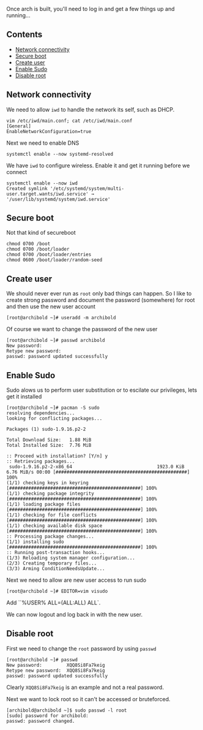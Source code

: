 Once arch is built, you'll need to log in and get a few things up and running...

## Contents
- [Network connectivity](#network-connectivity)
- [Secure boot](#secure-boot)
- [Create user](#create-user)
- [Enable Sudo](#enable-sudo)
- [Disable root](#disable-root)

## Network connectivity
We need to allow `iwd` to handle the network its self, such as DHCP.

```shell
vim /etc/iwd/main.conf; cat /etc/iwd/main.conf
[General]
EnableNetworkConfiguration=true
```

Next we need to enable DNS

```shell
systemctl enable --now systemd-resolved
```

We have `iwd` to configure wireless. Enable it and get it running before we connect

```shell
systemctl enable --now iwd
Created symlink '/etc/systemd/system/multi-user.target.wants/iwd.service' → '/user/lib/systemd/system/iwd.service'
```


## Secure boot
Not that kind of secureboot

```shell
chmod 0700 /boot
chmod 0700 /boot/loader
chmod 0700 /boot/loader/entries
chmod 0600 /boot/loader/random-seed
```


## Create user
We should never ever run as `root` only bad things can happen. So I like to create strong password and document the password (somewhere) for root and then use the new user account

```shell
[root@archibold ~]# useradd -m archibold
```

Of course we want to change the password of the new user

```shell
[root@archibold ~]# passwd archibold
New password:
Retype new password:
passwd: password updated successfully
```

## Enable Sudo
Sudo alows us to perform user substitution or to escilate our privileges, lets get it installed

```sudo
[root@archibold ~]# pacman -S sudo
resolving dependencies...
looking for conflicting packages...

Packages (1) sudo-1.9.16.p2-2

Total Download Size:   1.88 MiB
Total Installed Size:  7.76 MiB

:: Proceed with installation? [Y/n] y
:: Retrieving packages...
 sudo-1.9.16.p2-2-x86_64                               1923.0 KiB  6.76 MiB/s 00:00 [################################################] 100%
(1/1) checking keys in keyring                                                      [################################################] 100%
(1/1) checking package integrity                                                    [################################################] 100%
(1/1) loading package files                                                         [################################################] 100%
(1/1) checking for file conflicts                                                   [################################################] 100%
(1/1) checking available disk space                                                 [################################################] 100%
:: Processing package changes...
(1/1) installing sudo                                                               [################################################] 100%
:: Running post-transaction hooks...
(1/3) Reloading system manager configuration...
(2/3) Creating temporary files...
(3/3) Arming ConditionNeedsUpdate...
```

Next we need to allow are new user access to run sudo

```shell
[root@archibold ~]# EDITOR=vim visudo
```

Add ``%USER% ALL=(ALL:ALL) ALL`.

We can now logout and log back in with the new user.


## Disable root
First we need to change the `root` password by using `passwd`

```shell
[root@archibold ~]# passwd
New password:         XQQ8Si8Fa7keig
Retype new password:  XQQ8Si8Fa7keig
passwd: password updated successfully
```

Clearly `XQQ8Si8Fa7keig` is an example and not a real password.

Next we want to lock root so it can't be accessed or bruteforced.

```shell
[archibold@archibold ~]$ sudo passwd -l root
[sudo] password for archibold:
passwd: password changed.
```


